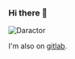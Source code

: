### Hi there 👋


![Daractor](./daractor.gif "Daractor")

I'm also on [gitlab](https://gitlab.com/daractor).